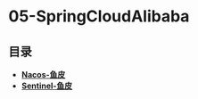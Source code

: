 #  05-SpringCloudAlibaba

## 目录

  * [**Nacos-鱼皮**](/study/Java后端/05-SpringCloudAlibaba/Nacos-鱼皮)
  * [**Sentinel-鱼皮**](/study/Java后端/05-SpringCloudAlibaba/Sentinel-鱼皮)